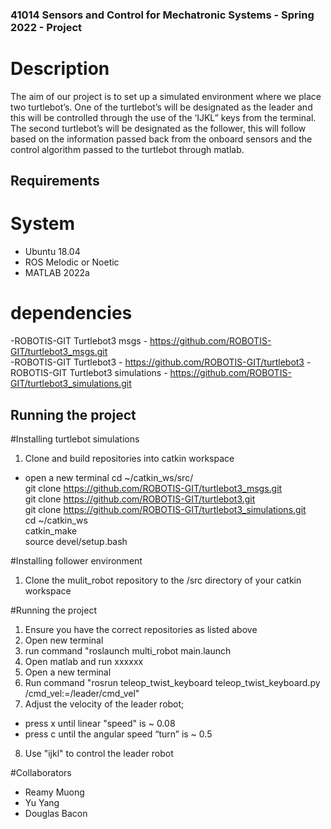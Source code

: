 ### 41014 Sensors and Control for Mechatronic Systems - Spring 2022 - Project

# Description
The aim of our project is to set up a simulated environment where we place two turtlebot’s. One of the turtlebot’s will be designated as the leader and this will be controlled through the use of the ‘IJKL” keys from the terminal. The second turtlebot’s will be designated as the follower, this will follow based on the information passed back from the onboard sensors and the control algorithm passed to the turtlebot through matlab.

## Requirements
# System 
- Ubuntu 18.04  
- ROS Melodic or Noetic 
- MATLAB 2022a
# dependencies
-ROBOTIS-GIT Turtlebot3 msgs - https://github.com/ROBOTIS-GIT/turtlebot3_msgs.git  
-ROBOTIS-GIT Turtlebot3 - https://github.com/ROBOTIS-GIT/turtlebot3
-ROBOTIS-GIT Turtlebot3 simulations - https://github.com/ROBOTIS-GIT/turtlebot3_simulations.git 

## Running the project 
#Installing turtlebot simulations 
1. Clone and build repositories into catkin workspace 
- open a new terminal 
cd ~/catkin_ws/src/  
git clone https://github.com/ROBOTIS-GIT/turtlebot3_msgs.git  
git clone https://github.com/ROBOTIS-GIT/turtlebot3.git  
git clone https://github.com/ROBOTIS-GIT/turtlebot3_simulations.git  
cd ~/catkin_ws   
catkin_make   
source devel/setup.bash

#Installing follower environment
1. Clone the mulit_robot repository to the /src directory of your catkin workspace

#Running the project 
1. Ensure you have the correct repositories as listed above 
2. Open new terminal
3. run command "roslaunch multi_robot main.launch
4. Open matlab and run xxxxxx 
5. Open a new terminal 
6. Run command "rosrun teleop_twist_keyboard teleop_twist_keyboard.py /cmd_vel:=/leader/cmd_vel"
7. Adjust the velocity of the leader robot;
- press x until linear "speed" is ~ 0.08
- press c until the angular speed “turn” is ~ 0.5
8. Use "ijkl" to control the leader robot 

#Collaborators
- Reamy Muong
- Yu Yang
- Douglas Bacon  


